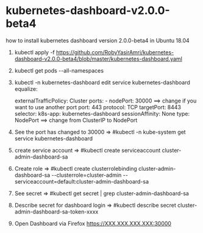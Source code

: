 # kubernetes-dashboard-v2.0.0-beta4
how to install kubernetes dashboard version 2.0.0-beta4 in Ubuntu 18.04

1. kubectl apply -f https://github.com/RobyYasirAmri/kubernetes-dashboard-v2.0.0-beta4/blob/master/kubernetes-dashboard.yaml

2. kubectl get pods --all-namespaces

3. kubectl -n kubernetes-dashboard edit service kubernetes-dashboard
equalize:

    externalTrafficPolicy: Cluster
    ports:
        - nodePort: 30000  ==> change if you want to use another port
          port: 443
          protocol: TCP
          targetPort: 8443
    selector:
      k8s-app: kubernetes-dashboard
    sessionAffinity: None
    type: NodePort ==> change from ClusterIP to NodePort

4. See the port has changed to 30000 => #kubectl -n kube-system get service kubernetes-dashboard

5. create service account => #kubectl create serviceaccount cluster-admin-dashboard-sa

6. Create role => #kubectl create clusterrolebinding cluster-admin-dashboard-sa --clusterrole=cluster-admin --serviceaccount=default:cluster-admin-dashboard-sa

7. See secret => #kubectl get secret | grep cluster-admin-dashboard-sa

8. Describe secret for dashboard login  => #kubectl describe secret cluster-admin-dashboard-sa-token-xxxx

9. Open Dashboard via Firefox https://XXX.XXX.XXX.XXX:30000
